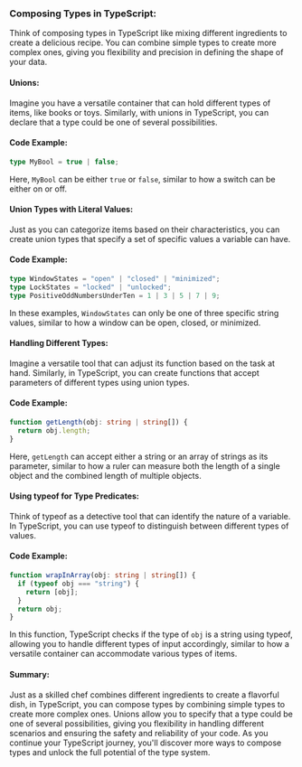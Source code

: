 ### Composing Types in TypeScript:

Think of composing types in TypeScript like mixing different ingredients to create a delicious recipe. You can combine simple types to create more complex ones, giving you flexibility and precision in defining the shape of your data.

#### Unions:

Imagine you have a versatile container that can hold different types of items, like books or toys. Similarly, with unions in TypeScript, you can declare that a type could be one of several possibilities.

#### Code Example:
```typescript
type MyBool = true | false;
```
Here, `MyBool` can be either `true` or `false`, similar to how a switch can be either on or off.

#### Union Types with Literal Values:
Just as you can categorize items based on their characteristics, you can create union types that specify a set of specific values a variable can have.

#### Code Example:
```typescript
type WindowStates = "open" | "closed" | "minimized";
type LockStates = "locked" | "unlocked";
type PositiveOddNumbersUnderTen = 1 | 3 | 5 | 7 | 9;
```
In these examples, `WindowStates` can only be one of three specific string values, similar to how a window can be open, closed, or minimized.

#### Handling Different Types:
Imagine a versatile tool that can adjust its function based on the task at hand. Similarly, in TypeScript, you can create functions that accept parameters of different types using union types.

#### Code Example:
```typescript
function getLength(obj: string | string[]) {
  return obj.length;
}
```
Here, `getLength` can accept either a string or an array of strings as its parameter, similar to how a ruler can measure both the length of a single object and the combined length of multiple objects.

#### Using typeof for Type Predicates:
Think of typeof as a detective tool that can identify the nature of a variable. In TypeScript, you can use typeof to distinguish between different types of values.

#### Code Example:
```typescript
function wrapInArray(obj: string | string[]) {
  if (typeof obj === "string") {
    return [obj];
  }
  return obj;
}
```
In this function, TypeScript checks if the type of `obj` is a string using typeof, allowing you to handle different types of input accordingly, similar to how a versatile container can accommodate various types of items.

#### Summary:
Just as a skilled chef combines different ingredients to create a flavorful dish, in TypeScript, you can compose types by combining simple types to create more complex ones. Unions allow you to specify that a type could be one of several possibilities, giving you flexibility in handling different scenarios and ensuring the safety and reliability of your code. As you continue your TypeScript journey, you'll discover more ways to compose types and unlock the full potential of the type system.